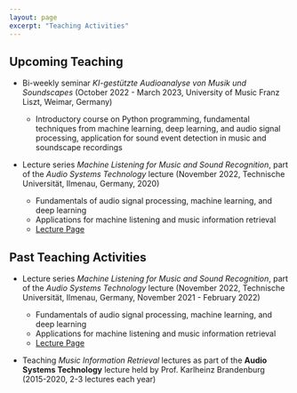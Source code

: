 ```yaml
---
layout: page
excerpt: "Teaching Activities"
---
```


## Upcoming Teaching 

- Bi-weekly seminar _KI-gestützte Audioanalyse von Musik und Soundscapes_ (October 2022 - March 2023, University of Music Franz Liszt, Weimar, Germany)
  - Introductory course on Python programming, fundamental techniques from machine learning, deep learning, and audio signal processing, application for sound event detection in music and soundscape recordings 

- Lecture series _Machine Listening for Music and Sound Recognition_, part of the _Audio Systems Technology_ lecture (November 2022, Technische Universität, Ilmenau, Germany, 2020)
  - Fundamentals of audio signal processing, machine learning, and deep learning
  - Applications for machine listening and music information retrieval
  - [Lecture Page](https://machinelistening.github.io/)

## Past Teaching Activities

- Lecture series _Machine Listening for Music and Sound Recognition_, part of the _Audio Systems Technology_ lecture (November 2022, Technische Universität, Ilmenau, Germany, November 2021 - February 2022)
  - Fundamentals of audio signal processing, machine learning, and deep learning
  - Applications for machine listening and music information retrieval
  - [Lecture Page](https://machinelistening.github.io/)

- Teaching _Music Information Retrieval_ lectures as part of the __Audio Systems Technology__ lecture held by Prof. Karlheinz Brandenburg (2015-2020, 2-3 lectures each year)
